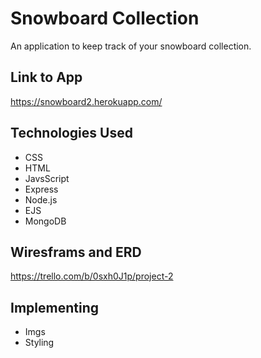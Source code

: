 # Snowboard Collection
An application to keep track of your snowboard collection.

## Link to App
https://snowboard2.herokuapp.com/


## Technologies Used
* CSS
* HTML
* JavsScript
* Express
* Node.js
* EJS
* MongoDB



## Wiresframs and ERD
https://trello.com/b/0sxh0J1p/project-2






## Implementing 
* Imgs
* Styling
